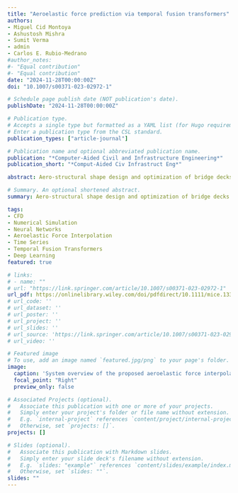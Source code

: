 ```yaml
---
title: "Aeroelastic force prediction via temporal fusion transformers"
authors:
- Miguel Cid Montoya
- Ashustosh Mishra
- Sumit Verma
- admin
- Carlos E. Rubio‐Medrano
#author_notes:
#- "Equal contribution"
#- "Equal contribution"
date: "2024-11-28T00:00:00Z"
doi: "10.1007/s00371-023-02972-1"

# Schedule page publish date (NOT publication's date).
publishDate: "2024-11-28T00:00:00Z"

# Publication type.
# Accepts a single type but formatted as a YAML list (for Hugo requirements).
# Enter a publication type from the CSL standard.
publication_types: ["article-journal"]

# Publication name and optional abbreviated publication name.
publication: "*Computer-Aided Civil and Infrastructure Engineering*"
publication_short: "*Comput-Aided Civ Infrastruct Eng*"

abstract: Aero-structural shape design and optimization of bridge decks rely on accurately estimating their self-excited aeroelastic forces within the design domain. The inherent nonlinear features of bluff body aerodynamics and the high cost of wind tunnel tests and computational fluid dynamics (CFD) simulations make their emulation as a function of deck shape and reduced velocity challenging. State-of-the-art methods address deck shape tailoring by interpolating discrete values of integrated flutter derivatives (FDs) in the frequency domain. Nevertheless, more sophisticated strategies can improve surrogate accuracy and potentially reduce the required number of samples. We propose a time domain emulation strategy harnessing temporal fusion transformers (TFTs) to predict the self-excited forces time series before their integration into FDs. Emulating aeroelastic forces in the time domain permits the inclusion of time-series amplitudes, frequencies, phases, and other properties in the training process, enabling a more solid learning strategy that is independent of the self-excited forces modeling order and the inherent loss of information during the identification of FDs. TFTs' long- and short-term context awareness, combined with their interpretability and enhanced ability to deal with static and time-dependent covariates, make them an ideal choice for predicting unseen aeroelastic forces time series. The proposed TFT-based metamodel offers a powerful technique for drastically improving the accuracy and versatility of wind-resistant design optimization frameworks.

# Summary. An optional shortened abstract.
summary: Aero-structural shape design and optimization of bridge decks rely on accurately estimating their self-excited aeroelastic forces within the design domain. The inherent nonlinear features of bluff body aerodynamics and the high cost of wind tunnel tests and computational fluid dynamics (CFD) simulations make their emulation as a function of deck shape and reduced velocity challenging. We propose a time domain emulation strategy harnessing temporal fusion transformers (TFTs) to predict the self-excited forces time series before their integration into FDs.

tags:
- CFD
- Numerical Simulation
- Neural Networks
- Aeroelastic Force Interpolation
- Time Series
- Temporal Fusion Transformers
- Deep Learning
featured: true

# links:
# - name: ""
# url: "https://link.springer.com/article/10.1007/s00371-023-02972-1"
url_pdf: https://onlinelibrary.wiley.com/doi/pdfdirect/10.1111/mice.13381
# url_code: ''
# url_dataset: ''
# url_poster: ''
# url_project: ''
# url_slides: ''
# url_source: 'https://link.springer.com/article/10.1007/s00371-023-02972-1'
# url_video: ''

# Featured image
# To use, add an image named `featured.jpg/png` to your page's folder. 
image:
  caption: 'System overview of the proposed aeroelastic force interpolation framework.'
  focal_point: "Right"
  preview_only: false

# Associated Projects (optional).
#   Associate this publication with one or more of your projects.
#   Simply enter your project's folder or file name without extension.
#   E.g. `internal-project` references `content/project/internal-project/index.md`.
#   Otherwise, set `projects: []`.
projects: []

# Slides (optional).
#   Associate this publication with Markdown slides.
#   Simply enter your slide deck's filename without extension.
#   E.g. `slides: "example"` references `content/slides/example/index.md`.
#   Otherwise, set `slides: ""`.
slides: ""
---
```

